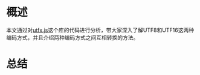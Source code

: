 # 概述

本文通过对[utfx.js](https://github.com/dcodeIO/utfx)这个库的代码进行分析，带大家深入了解UTF8和UTF16这两种编码方式，并且介绍两种编码方式之间互相转换的方法。



# 总结